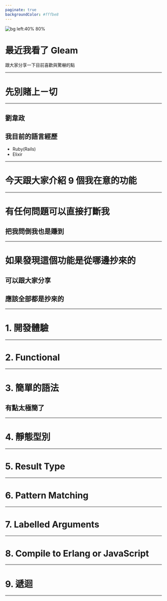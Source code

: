 ```yaml
---
paginate: true
backgroundColor: #fffbe8
---
```


![bg left:40% 80%](https://gleam.run/images/lucy/lucy.svg)

# **最近我看了 Gleam**
跟大家分享一下目前喜歡與驚嚇的點

---
# 先別賭上ㄧ切

---

## 劉韋政
## 我目前的語言經歷
- Ruby(Rails)
- Elixir

---
# 今天跟大家介紹 9 個我在意的功能
---
# 有任何問題可以直接打斷我
## 把我問倒我也是賺到
---
# 如果發現這個功能是從哪邊抄來的
## 可以跟大家分享
## 應該全部都是抄來的
---
# 1. 開發體驗
---
# 2. Functional
---
# 3. 簡單的語法
## 有點太極簡了
---
# 4. 靜態型別
---
# 5. Result Type
---
# 6. Pattern Matching
---
# 7. Labelled Arguments
---
# 8. Compile to Erlang or JavaScript
---
# 9. 遞迴
---
